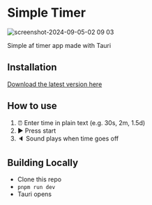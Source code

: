 # Simple Timer

![screenshot-2024-09-05-02 09 03](https://github.com/user-attachments/assets/481b69b5-da7d-46ff-8163-947f829bd1a8)

Simple af timer app made with Tauri

## Installation

[Download the latest version here](https://github.com/coffee-cup/simple-timer/releases/latest)

## How to use

1. ⏰ Enter time in plain text (e.g. 30s, 2m, 1.5d)
2. ▶︎ Press start
3. 🔈 Sound plays when time goes off

## Building Locally

- Clone this repo
- `pnpm run dev`
- Tauri opens
